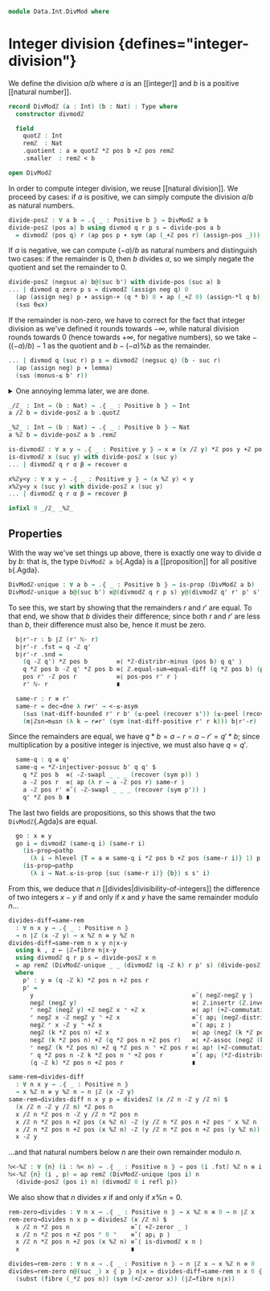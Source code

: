 <!--
```agda
open import 1Lab.Prelude

open import Algebra.Group.Instances.Integers
open import Algebra.Group.Ab
open import Algebra.Group

open import Data.Int.Divisible
open import Data.Nat.DivMod
open import Data.Dec.Base
open import Data.Fin hiding (_<_)
open import Data.Int hiding (Positive)
open import Data.Nat as Nat
```
-->

```agda
module Data.Int.DivMod where
```

<!--
```agda
private module ℤ = Abelian-group-on (ℤ-ab .snd)
```
-->

# Integer division {defines="integer-division"}

We define the division $a/b$ where $a$ is an [[integer]] and $b$ is
a positive [[natural number]].

```agda
record DivModℤ (a : Int) (b : Nat) : Type where
  constructor divmodℤ

  field
    quotℤ : Int
    remℤ  : Nat
    .quotient : a ≡ quotℤ *ℤ pos b +ℤ pos remℤ
    .smaller  : remℤ < b

open DivModℤ
```

In order to compute integer division, we reuse [[natural division]].
We proceed by cases: if $a$ is positive, we can simply compute the
division $a/b$ as natural numbers.

```agda
divide-posℤ : ∀ a b → .⦃ _ : Positive b ⦄ → DivModℤ a b
divide-posℤ (pos a) b using divmod q r p s ← divide-pos a b
  = divmodℤ (pos q) r (ap pos p ∙ sym (ap (_+ℤ pos r) (assign-pos _))) s
```

If $a$ is negative, we can compute $(-a)/b$ as natural numbers and
distinguish two cases: if the remainder is $0$, then $b$ divides $a$,
so we simply negate the quotient and set the remainder to $0$.

```agda
divide-posℤ (negsuc a) b@(suc b') with divide-pos (suc a) b
... | divmod q zero p s = divmodℤ (assign neg q) 0
  (ap (assign neg) p ∙ assign-+ (q * b) 0 ∙ ap (_+ℤ 0) (assign-*l q b))
  (s≤s 0≤x)
```

If the remainder is non-zero, we have to correct for the fact that
integer division as we've defined it rounds towards $-\infty$, while
natural division rounds towards $0$ (hence towards $+\infty$, for
negative numbers), so we take $-((-a)/b) - 1$ as the quotient and
$b - (-a)\%b$ as the remainder.

```agda
... | divmod q (suc r) p s = divmodℤ (negsuc q) (b - suc r)
  (ap (assign neg) p ∙ lemma)
  (s≤s (monus-≤ b' r))
```

<details>
<summary>One annoying lemma later, we are done.</summary>

```agda
  where
    lemma : assign neg (q * b + suc r) ≡ pos (b' - r) +ℤ negsuc (b' + q * b)
    lemma =
      assign neg (q * b + suc r)                               ≡⟨ ap (assign neg) (+-commutative (q * b) _) ⟩
      negsuc (r + q * b)                                       ≡˘⟨ negℤ-+ℤ-negsuc r (q * b) ⟩
      negℤ (pos r) +ℤ negsuc (q * b)                           ≡⟨ ap (_+ℤ negsuc (q * b)) (ℤ.insertl {h = negℤ (pos b')} (+ℤ-invl (pos b')) {f = negℤ (pos r)}) ⟩
      ⌜ negℤ (pos b') ⌝ +ℤ (pos b' -ℤ pos r) +ℤ negsuc (q * b) ≡˘⟨ ap¡ (assign-neg b') ⟩
      assign neg b' +ℤ (pos b' -ℤ pos r) +ℤ negsuc (q * b)     ≡⟨ ap (_+ℤ negsuc (q * b)) (+ℤ-commutative (assign neg b') (pos b' -ℤ pos r)) ⟩
      (pos b' -ℤ pos r) +ℤ assign neg b' +ℤ negsuc (q * b)     ≡˘⟨ +ℤ-assoc (pos b' -ℤ pos r) _ _ ⟩
      (pos b' -ℤ pos r) +ℤ (assign neg b' +ℤ negsuc (q * b))   ≡⟨ ap₂ _+ℤ_ (pos-pos b' r) (ap (_+ℤ negsuc (q * b)) (assign-neg b')) ⟩
      (b' ℕ- r) +ℤ (negℤ (pos b') +ℤ negsuc (q * b))           ≡⟨ ap ((b' ℕ- r) +ℤ_) (negℤ-+ℤ-negsuc b' (q * b)) ⟩
      (b' ℕ- r) +ℤ negsuc (b' + q * b)                         ≡⟨ ap₂ _+ℤ_ (nat-diff-monus b' r (≤-peel (<-weaken (recover s)))) refl ⟩
      pos (b' - r) +ℤ negsuc (b' + q * b)                      ∎
```
</details>

```agda
_/ℤ_ : Int → (b : Nat) → .⦃ _ : Positive b ⦄ → Int
a /ℤ b = divide-posℤ a b .quotℤ

_%ℤ_ : Int → (b : Nat) → .⦃ _ : Positive b ⦄ → Nat
a %ℤ b = divide-posℤ a b .remℤ

is-divmodℤ : ∀ x y → .⦃ _ : Positive y ⦄ → x ≡ (x /ℤ y) *ℤ pos y +ℤ pos (x %ℤ y)
is-divmodℤ x (suc y) with divide-posℤ x (suc y)
... | divmodℤ q r α β = recover α

x%ℤy<y : ∀ x y → .⦃ _ : Positive y ⦄ → (x %ℤ y) < y
x%ℤy<y x (suc y) with divide-posℤ x (suc y)
... | divmodℤ q r α β = recover β

infixl 9 _/ℤ_ _%ℤ_
```

## Properties

With the way we've set things up above, there is exactly one way to
divide $a$ by $b$: that is, the type `DivModℤ a b`{.Agda} is a
[[proposition]] for all positive `b`{.Agda}.

```agda
DivModℤ-unique : ∀ a b → .⦃ _ : Positive b ⦄ → is-prop (DivModℤ a b)
DivModℤ-unique a b@(suc b') x@(divmodℤ q r p s) y@(divmodℤ q' r' p' s') = go where
```

To see this, we start by showing that the remainders $r$ and $r'$ are
equal. To that end, we show that $b$ divides their difference; since
both $r$ and $r'$ are less than $b$, their difference must also be,
hence it must be zero.

```agda
  b∣r'-r : b ∣ℤ (r' ℕ- r)
  b∣r'-r .fst = q -ℤ q'
  b∣r'-r .snd =
    (q -ℤ q') *ℤ pos b        ≡⟨ *ℤ-distribr-minus (pos b) q q' ⟩
    q *ℤ pos b -ℤ q' *ℤ pos b ≡⟨ ℤ.equal-sum→equal-diff (q *ℤ pos b) (pos r) (q' *ℤ pos b) (pos r') (sym (recover p) ∙ recover p') ⟩
    pos r' -ℤ pos r           ≡⟨ pos-pos r' r ⟩
    r' ℕ- r                   ∎

  same-r : r ≡ r'
  same-r = dec→dne λ r≠r' → <-≤-asym
    (s≤s (nat-diff-bounded r' r b' (≤-peel (recover s')) (≤-peel (recover s))))
    (m∣ℤsn→m≤sn (λ k → r≠r' (sym (nat-diff-positive r' r k))) b∣r'-r)
```

Since the remainders are equal, we have $q * b = a - r = a - r' = q' * b$;
since multiplication by a positive integer is injective, we must also
have $q = q'$.

```agda
  same-q : q ≡ q'
  same-q = *ℤ-injectiver-possuc b' q q' $
    q *ℤ pos b  ≡⟨ -ℤ-swapl _ _ _ (recover (sym p)) ⟩
    a -ℤ pos r  ≡⟨ ap (λ r → a -ℤ pos r) same-r ⟩
    a -ℤ pos r' ≡˘⟨ -ℤ-swapl _ _ _ (recover (sym p')) ⟩
    q' *ℤ pos b ∎
```

The last two fields are propositions, so this shows that the two
`DivModℤ`{.Agda}s are equal.

```agda
  go : x ≡ y
  go i = divmodℤ (same-q i) (same-r i)
    (is-prop→pathp
      (λ i → hlevel {T = a ≡ same-q i *ℤ pos b +ℤ pos (same-r i)} 1) p p' i)
    (is-prop→pathp
      (λ i → Nat.≤-is-prop {suc (same-r i)} {b}) s s' i)
```

From this, we deduce that $n$ [[divides|divisibility-of-integers]]
the difference of two integers $x - y$ if and only if $x$ and $y$ have
the same remainder modulo $n$...

```agda
divides-diff→same-rem
  : ∀ n x y → .⦃ _ : Positive n ⦄
  → n ∣ℤ (x -ℤ y) → x %ℤ n ≡ y %ℤ n
divides-diff→same-rem n x y n∣x-y
  using k , z ← ∣ℤ→fibre n∣x-y
  using divmodℤ q r p s ← divide-posℤ x n
  = ap remℤ (DivModℤ-unique _ _ (divmodℤ (q -ℤ k) r p' s) (divide-posℤ y n))
  where
    p' : y ≡ (q -ℤ k) *ℤ pos n +ℤ pos r
    p' =
      y                                            ≡˘⟨ negℤ-negℤ y ⟩
      negℤ (negℤ y)                                ≡⟨ ℤ.insertr (ℤ.inversel {x}) {f = negℤ (negℤ y)} ⟩
      ⌜ negℤ (negℤ y) +ℤ negℤ x ⌝ +ℤ x             ≡⟨ ap! (+ℤ-commutative (negℤ (negℤ y)) _) ⟩
      ⌜ negℤ x -ℤ negℤ y ⌝ +ℤ x                    ≡˘⟨ ap¡ (negℤ-distrib x (negℤ y)) ⟩
      negℤ ⌜ x -ℤ y ⌝ +ℤ x                         ≡˘⟨ ap¡ z ⟩
      negℤ (k *ℤ pos n) +ℤ x                       ≡⟨ ap (negℤ (k *ℤ pos n) +ℤ_) (recover p) ⟩
      negℤ (k *ℤ pos n) +ℤ (q *ℤ pos n +ℤ pos r)   ≡⟨ +ℤ-assoc (negℤ (k *ℤ pos n)) _ _ ⟩
      ⌜ negℤ (k *ℤ pos n) +ℤ q *ℤ pos n ⌝ +ℤ pos r ≡⟨ ap! (+ℤ-commutative (negℤ (k *ℤ pos n)) _) ⟩
      ⌜ q *ℤ pos n -ℤ k *ℤ pos n ⌝ +ℤ pos r        ≡˘⟨ ap¡ (*ℤ-distribr-minus (pos n) q k) ⟩
      (q -ℤ k) *ℤ pos n +ℤ pos r                   ∎

same-rem→divides-diff
  : ∀ n x y → .⦃ _ : Positive n ⦄
  → x %ℤ n ≡ y %ℤ n → n ∣ℤ (x -ℤ y)
same-rem→divides-diff n x y p = dividesℤ (x /ℤ n -ℤ y /ℤ n) $
  (x /ℤ n -ℤ y /ℤ n) *ℤ pos n                                            ≡⟨ *ℤ-distribr-minus (pos n) (x /ℤ n) (y /ℤ n) ⟩
  x /ℤ n *ℤ pos n -ℤ y /ℤ n *ℤ pos n                                     ≡˘⟨ -ℤ-cancelr (pos (x %ℤ n)) (x /ℤ n *ℤ pos n) _ ⟩
  x /ℤ n *ℤ pos n +ℤ pos (x %ℤ n) -ℤ (y /ℤ n *ℤ pos n +ℤ pos ⌜ x %ℤ n ⌝) ≡⟨ ap! p ⟩
  x /ℤ n *ℤ pos n +ℤ pos (x %ℤ n) -ℤ (y /ℤ n *ℤ pos n +ℤ pos (y %ℤ n))   ≡˘⟨ ap₂ _-ℤ_ (is-divmodℤ x n) (is-divmodℤ y n) ⟩
  x -ℤ y                                                                 ∎
```

...and that natural numbers below $n$ are their own remainder modulo $n$.

```agda
ℕ<-%ℤ : ∀ {n} (i : ℕ< n) → .⦃ _ : Positive n ⦄ → pos (i .fst) %ℤ n ≡ i .fst
ℕ<-%ℤ {n} (i , p) = ap remℤ (DivModℤ-unique (pos i) n
  (divide-posℤ (pos i) n) (divmodℤ 0 i refl p))
```

We also show that $n$ divides $x$ if and only if $x \% n = 0$.

```agda
rem-zero→divides : ∀ n x → .⦃ _ : Positive n ⦄ → x %ℤ n ≡ 0 → n ∣ℤ x
rem-zero→divides n x p = dividesℤ (x /ℤ n) $
  x /ℤ n *ℤ pos n                 ≡˘⟨ +ℤ-zeror _ ⟩
  x /ℤ n *ℤ pos n +ℤ pos ⌜ 0 ⌝    ≡˘⟨ ap¡ p ⟩
  x /ℤ n *ℤ pos n +ℤ pos (x %ℤ n) ≡˘⟨ is-divmodℤ x n ⟩
  x                               ∎

divides→rem-zero : ∀ n x → .⦃ _ : Positive n ⦄ → n ∣ℤ x → x %ℤ n ≡ 0
divides→rem-zero n@(suc _) x ⦃ p ⦄ n∣x = divides-diff→same-rem n x 0 ⦃ p ⦄
  (subst (fibre (_*ℤ pos n)) (sym (+ℤ-zeror x)) (∣ℤ→fibre n∣x))
```
